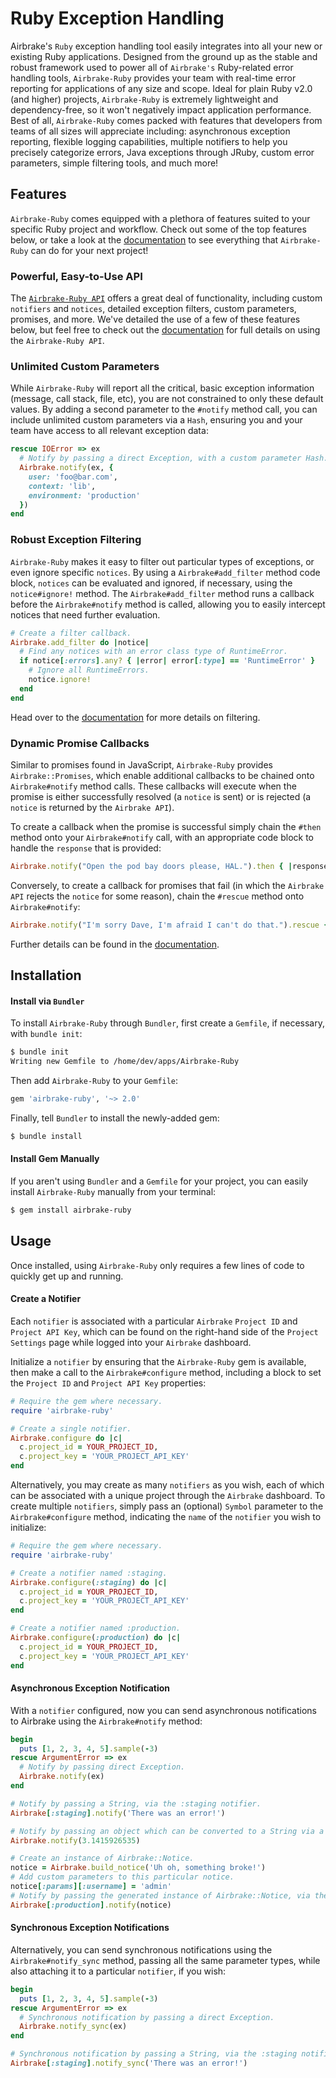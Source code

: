 # Ruby Exception Handling

Airbrake's `Ruby` exception handling tool easily integrates into all your new or existing Ruby applications.  Designed from the ground up as the stable and robust framework used to power all of `Airbrake's` Ruby-related error handling tools, `Airbrake-Ruby` provides your team with real-time error reporting for applications of any size and scope.  Ideal for plain Ruby v2.0 (and higher) projects, `Airbrake-Ruby` is extremely lightweight and dependency-free, so it won't negatively impact application performance.  Best of all, `Airbrake-Ruby` comes packed with features that developers from teams of all sizes will appreciate including: asynchronous exception reporting, flexible logging capabilities, multiple notifiers to help you precisely categorize errors, Java exceptions through JRuby, custom error parameters, simple filtering tools, and much more!

## Features

`Airbrake-Ruby` comes equipped with a plethora of features suited to your specific Ruby project and workflow.  Check out some of the top features below, or take a look at the [documentation](https://github.com/airbrake/airbrake-ruby) to see everything that `Airbrake-Ruby` can do for your next project!

### Powerful, Easy-to-Use API

The [`Airbrake-Ruby API`](https://github.com/airbrake/airbrake-ruby#api) offers a great deal of functionality, including custom `notifiers` and `notices`, detailed exception filters, custom parameters, promises, and more.  We've detailed the use of a few of these features below, but feel free to check out the [documentation](https://github.com/airbrake/airbrake-ruby#api) for full details on using the `Airbrake-Ruby API`.

### Unlimited Custom Parameters

While `Airbrake-Ruby` will report all the critical, basic exception information (message, call stack, file, etc), you are not constrained to only these default values.  By adding a second parameter to the `#notify` method call, you can include unlimited custom parameters via a `Hash`, ensuring you and your team have access to all relevant exception data:

```ruby
rescue IOError => ex
  # Notify by passing a direct Exception, with a custom parameter Hash.
  Airbrake.notify(ex, {
    user: 'foo@bar.com',
    context: 'lib',
    environment: 'production'
  })
end
```

### Robust Exception Filtering

`Airbrake-Ruby` makes it easy to filter out particular types of exceptions, or even ignore specific `notices`.  By using a `Airbrake#add_filter` method code block, `notices` can be evaluated and ignored, if necessary, using the `notice#ignore!` method.  The `Airbrake#add_filter` method runs a callback before the `Airbrake#notify` method is called, allowing you to easily intercept notices that need further evaluation.

```ruby
# Create a filter callback.
Airbrake.add_filter do |notice|
  # Find any notices with an error class type of RuntimeError.
  if notice[:errors].any? { |error| error[:type] == 'RuntimeError' }
    # Ignore all RuntimeErrors.
    notice.ignore!
  end
end
```

Head over to the [documentation](https://github.com/airbrake/airbrake-ruby#airbrakeadd_filter) for more details on filtering.

### Dynamic Promise Callbacks

Similar to promises found in JavaScript, `Airbrake-Ruby` provides `Airbrake::Promises`, which enable additional callbacks to be chained onto `Airbrake#notify` method calls.  These callbacks will execute when the promise is either successfully resolved (a `notice` is sent) or is rejected (a `notice` is returned by the `Airbrake API`).

To create a callback when the promise is successful simply chain the `#then` method onto your `Airbrake#notify` call, with an appropriate code block to handle the `response` that is provided:

```ruby
Airbrake.notify("Open the pod bay doors please, HAL.").then { |response| puts response }
```

Conversely, to create a callback for promises that fail (in which the `Airbrake API` rejects the `notice` for some reason), chain the `#rescue` method onto `Airbrake#notify`:

```ruby
Airbrake.notify("I'm sorry Dave, I'm afraid I can't do that.").rescue { |error| puts error }
```

Further details can be found in the [documentation](https://github.com/airbrake/airbrake-ruby#promise).

## Installation

#### Install via `Bundler`

To install `Airbrake-Ruby` through `Bundler`, first create a `Gemfile`, if necessary, with `bundle init`:

```bash
$ bundle init
Writing new Gemfile to /home/dev/apps/Airbrake-Ruby
```

Then add `Airbrake-Ruby` to your `Gemfile`:

```ruby
gem 'airbrake-ruby', '~> 2.0'
```

Finally, tell `Bundler` to install the newly-added gem:

```bash
$ bundle install
```

#### Install Gem Manually

If you aren't using `Bundler` and a `Gemfile` for your project, you can easily install `Airbrake-Ruby` manually from your terminal:

```bash
$ gem install airbrake-ruby
```

## Usage

Once installed, using `Airbrake-Ruby` only requires a few lines of code to quickly get up and running.

#### Create a Notifier

Each `notifier` is associated with a particular `Airbrake` `Project ID` and `Project API Key`, which can be found on the right-hand side of the `Project Settings` page while logged into your `Airbrake` dashboard.

Initialize a `notifier` by ensuring that the `Airbrake-Ruby` gem is available, then make a call to the `Airbrake#configure` method, including a block to set the `Project ID` and `Project API Key` properties:

```ruby
# Require the gem where necessary.
require 'airbrake-ruby'

# Create a single notifier.
Airbrake.configure do |c|
  c.project_id = YOUR_PROJECT_ID,
  c.project_key = 'YOUR_PROJECT_API_KEY'
end
```

Alternatively, you may create as many `notifiers` as you wish, each of which can be associated with a unique project through the `Airbrake` dashboard.  To create multiple `notifiers`, simply pass an (optional) `Symbol` parameter to the `Airbrake#configure` method, indicating the `name` of the `notifier` you wish to initialize:

```ruby
# Require the gem where necessary.
require 'airbrake-ruby'

# Create a notifier named :staging.
Airbrake.configure(:staging) do |c|
  c.project_id = YOUR_PROJECT_ID,
  c.project_key = 'YOUR_PROJECT_API_KEY'
end

# Create a notifier named :production.
Airbrake.configure(:production) do |c|
  c.project_id = YOUR_PROJECT_ID,
  c.project_key = 'YOUR_PROJECT_API_KEY'
end
```

#### Asynchronous Exception Notification

With a `notifier` configured, now you can send asynchronous notifications to Airbrake using the `Airbrake#notify` method:

```ruby
begin
  puts [1, 2, 3, 4, 5].sample(-3)
rescue ArgumentError => ex
  # Notify by passing direct Exception.
  Airbrake.notify(ex)
end

# Notify by passing a String, via the :staging notifier.
Airbrake[:staging].notify('There was an error!')

# Notify by passing an object which can be converted to a String via a #to_s method call.
Airbrake.notify(3.1415926535)

# Create an instance of Airbrake::Notice.
notice = Airbrake.build_notice('Uh oh, something broke!')
# Add custom parameters to this particular notice.
notice[:params][:username] = 'admin'
# Notify by passing the generated instance of Airbrake::Notice, via the :production notifier.
Airbrake[:production].notify(notice)
```

#### Synchronous Exception Notifications

Alternatively, you can send synchronous notifications using the `Airbrake#notify_sync` method, passing all the same parameter types, while also attaching it to a particular `notifier`, if you wish:

```ruby
begin
  puts [1, 2, 3, 4, 5].sample(-3)
rescue ArgumentError => ex
  # Synchronous notification by passing a direct Exception.
  Airbrake.notify_sync(ex)
end

# Synchronous notification by passing a String, via the :staging notifier.
Airbrake[:staging].notify_sync('There was an error!')
```